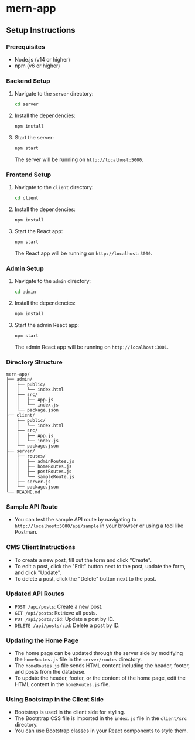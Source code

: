 # mern-app

## Setup Instructions

### Prerequisites
- Node.js (v14 or higher)
- npm (v6 or higher)

### Backend Setup
1. Navigate to the `server` directory:
   ```sh
   cd server
   ```
2. Install the dependencies:
   ```sh
   npm install
   ```
3. Start the server:
   ```sh
   npm start
   ```
   The server will be running on `http://localhost:5000`.

### Frontend Setup
1. Navigate to the `client` directory:
   ```sh
   cd client
   ```
2. Install the dependencies:
   ```sh
   npm install
   ```
3. Start the React app:
   ```sh
   npm start
   ```
   The React app will be running on `http://localhost:3000`.

### Admin Setup
1. Navigate to the `admin` directory:
   ```sh
   cd admin
   ```
2. Install the dependencies:
   ```sh
   npm install
   ```
3. Start the admin React app:
   ```sh
   npm start
   ```
   The admin React app will be running on `http://localhost:3001`.

### Directory Structure
```
mern-app/
├── admin/
│   ├── public/
│   │   └── index.html
│   ├── src/
│   │   ├── App.js
│   │   └── index.js
│   └── package.json
├── client/
│   ├── public/
│   │   └── index.html
│   ├── src/
│   │   ├── App.js
│   │   └── index.js
│   └── package.json
├── server/
│   ├── routes/
│   │   ├── adminRoutes.js
│   │   ├── homeRoutes.js
│   │   ├── postRoutes.js
│   │   └── sampleRoute.js
│   ├── server.js
│   └── package.json
└── README.md
```

### Sample API Route
- You can test the sample API route by navigating to `http://localhost:5000/api/sample` in your browser or using a tool like Postman.

### CMS Client Instructions
- To create a new post, fill out the form and click "Create".
- To edit a post, click the "Edit" button next to the post, update the form, and click "Update".
- To delete a post, click the "Delete" button next to the post.

### Updated API Routes
- `POST /api/posts`: Create a new post.
- `GET /api/posts`: Retrieve all posts.
- `PUT /api/posts/:id`: Update a post by ID.
- `DELETE /api/posts/:id`: Delete a post by ID.

### Updating the Home Page
- The home page can be updated through the server side by modifying the `homeRoutes.js` file in the `server/routes` directory.
- The `homeRoutes.js` file sends HTML content including the header, footer, and posts from the database.
- To update the header, footer, or the content of the home page, edit the HTML content in the `homeRoutes.js` file.

### Using Bootstrap in the Client Side
- Bootstrap is used in the client side for styling.
- The Bootstrap CSS file is imported in the `index.js` file in the `client/src` directory.
- You can use Bootstrap classes in your React components to style them.
